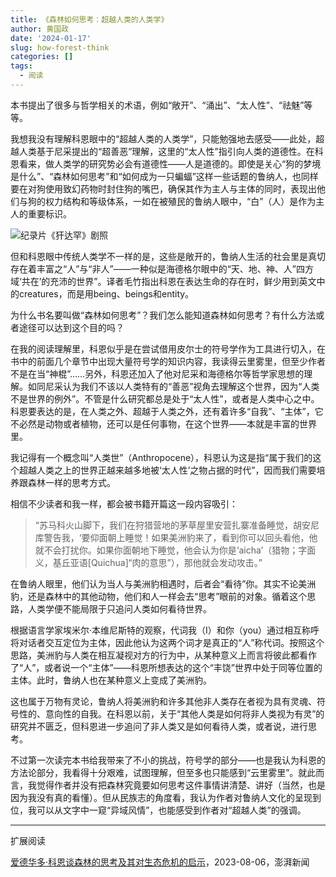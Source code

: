 ```yaml
---
title: 《森林如何思考：超越人类的人类学》
author: 黄国政
date: '2024-01-17'
slug: how-forest-think
categories: []
tags:
  - 阅读
---
```


<!--more-->

本书提出了很多与哲学相关的术语，例如“敞开”、“涌出”、“太人性”、“祛魅”等等。

我想我没有理解科恩眼中的“超越人类的人类学”，只能勉强地去感受——此处，超越人类基于尼采提出的“超善恶”理解，这里的“太人性”指引向人类的道德性。在科恩看来，做人类学的研究势必会有道德性——人是道德的。即使是关心“狗的梦境是什么”、“森林如何思考”和“如何成为一只蝙蝠”这样一些话题的鲁纳人，也同样要在对狗使用致幻药物时封住狗的嘴巴，确保其作为主人与主体的同时，表现出他们与狗的权力结构和等级体系，一如在被殖民的鲁纳人眼中，“白”（人）是作为主人的重要标识。

![纪录片《犴达罕》剧照](https://cdn.jsdelivr.net/residualsun1/gh/blog-static/images/2024/01/01-17-dog-dream.jpg)

但和科恩眼中传统人类学不一样的是，这些是敞开的，鲁纳人生活的社会里是真切存在着丰富之“人”与“非人”——一种似是海德格尔眼中的“天、地、神、人”四方域‘共在’的充沛的世界”。译者毛竹指出科恩在表达生命的存在时，鲜少用到英文中的creatures，而是用being、beings和entity。

为什么书名要叫做“森林如何思考”？我们怎么能知道森林如何思考？有什么方法或者途径可以达到这个目的吗？

在我的阅读理解里，科恩似乎是在尝试借用皮尔士的符号学作为工具进行切入，在书中的前面几个章节中出现大量符号学的知识内容，我读得云里雾里，但至少作者不是在当“神棍”……另外，科恩还加入了他对尼采和海德格尔等哲学家思想的理解。如同尼采认为我们不该以人类特有的“善恶”视角去理解这个世界，因为“人类不是世界的例外”。不管是什么研究都总是处于“太人性”，或者是人类中心之中。科恩要表达的是，在人类之外、超越于人类之外，还有着许多“自我”、“主体”，它不必然是动物或者植物，还可以是任何事物，在这个世界——本就是丰富的世界里。

我记得有一个概念叫“人类世”（Anthropocene），科恩认为这是指“属于我们的这个超越人类之上的世界正越来越多地被‘太人性’之物占据的时代”，因而我们需要培养跟森林一样的思考方式。

相信不少读者和我一样，都会被书籍开篇这一段内容吸引：

> “苏马科火山脚下，我们在狩猎营地的茅草屋里安营扎寨准备睡觉，胡安尼库警告我，‘要仰面朝上睡觉！如果美洲豹来了，看到你可以回头看他，他就不会打扰你。如果你面朝地下睡觉，他会认为你是‘aicha’（猎物；字面义，基丘亚语[Quichua]“肉的意思”），那他就会发动攻击。”

在鲁纳人眼里，他们认为当人与美洲豹相遇时，后者会“看待”你。其实不论美洲豹，还是森林中的其他动物，他们和人一样会去“思考”眼前的对象。循着这个思路，人类学便不能局限于只追问人类如何看待世界。

根据语言学家埃米尔·本维尼斯特的观察，代词我（I）和你（you）通过相互称呼将对话者交互定位为主体，因此他认为这两个词才是真正的“人”称代词。按照这个思路，美洲豹与人类在相互凝视对方的行为中，从某种意义上而言将彼此都看作了“人”，或者说一个“主体”——科恩所想表达的这个“丰饶”世界中处于同等位置的主体。此时，鲁纳人也在某种意义上变成了美洲豹。

这也属于万物有灵论，鲁纳人将美洲豹和许多其他非人类存在者视为具有灵魂、符号性的、意向性的自我。在科恩以前，关于“其他人类是如何将非人类视为有灵”的研究并不匮乏，但科恩进一步追问了非人类又是如何看待人类，或者说，进行思考。

不过第一次读完本书给我带来了不小的挑战，符号学的部分——也是我认为科恩的方法论部分，我看得十分艰难，试图理解，但至多也只能感到“云里雾里”。就此而言，我觉得作者并没有把森林究竟要如何思考这件事情讲清楚、讲好（当然，也是因为我没有真的看懂）。但从民族志的角度看，我认为作者对鲁纳人文化的呈现到位，我可以从文字中一窥“异域风情”，也能感受到作者对“超越人类”的强调。

---

扩展阅读

[爱德华多·科恩谈森林的思考及其对生态危机的启示](https://www.thepaper.cn/newsDetail_forward_24079096)，2023-08-06，澎湃新闻